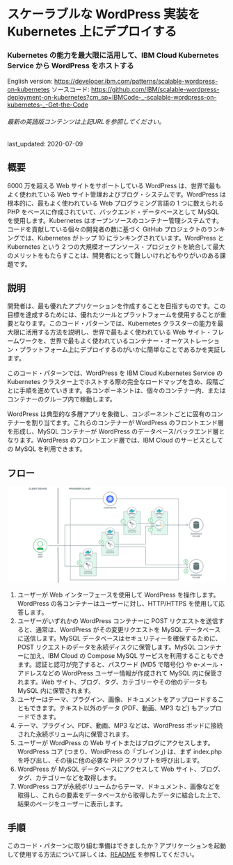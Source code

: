 # スケーラブルな WordPress 実装を Kubernetes 上にデプロイする

### Kubernetes の能力を最大限に活用して、IBM Cloud Kubernetes Service から WordPress をホストする

English version: https://developer.ibm.com/patterns/scalable-wordpress-on-kubernetes
  ソースコード: https://github.com/IBM/scalable-wordpress-deployment-on-kubernetes?cm_sp=IBMCode-_-scalable-wordpress-on-kubernetes-_-Get-the-Code

###### 最新の英語版コンテンツは上記URLを参照してください。
last_updated: 2020-07-09

 
## 概要

6000 万を超える Web サイトをサポートしている WordPress は、世界で最もよく使われている Web サイト管理およびブログ・システムです。WordPress は根本的に、最もよく使われている Web プログラミング言語の 1 つに数えられる PHP をベースに作成されていて、バックエンド・データベースとして MySQL を使用します。Kubernetes はオープンソースのコンテナー管理システムです。コードを貢献している個々の開発者の数に基づく GitHub プロジェクトのランキングでは、Kubernetes がトップ 10 にランキングされています。WordPress と Kubernetes という 2 つの大規模オープンソース・プロジェクトを統合して最大のメリットをもたらすことは、開発者にとって難しいけれどもやりがいのある課題です。

## 説明

開発者は、最も優れたアプリケーションを作成することを目指すものです。この目標を達成するためには、優れたツールとプラットフォームを使用することが重要となります。このコード・パターンでは、Kubernetes クラスターの能力を最大限に活用する方法を説明し、世界で最もよく使われている Web サイト・フレームワークを、世界で最もよく使われているコンテナー・オーケストレーション・プラットフォーム上にデプロイするのがいかに簡単なことであるかを実証します。

このコード・パターンでは、WordPress を IBM Cloud Kubernetes Service の Kubernetes クラスター上でホストする際の完全なロードマップを含め、段階ごとに手順を進めていきます。各コンポーネントは、個々のコンテナー内、またはコンテナーのグループ内で稼動します。

WordPress は典型的な多層アプリを象徴し、コンポーネントごとに固有のコンテナーを割り当てます。これらのコンテナーが WordPress のフロントエンド層を形成し、MySQL コンテナーが WordPress のデータベース/バックエンド層となります。WordPress のフロントエンド層では、IBM Cloud のサービスとしての MySQL を利用できます。

## フロー

![Wordpress と Kubernetes の統合例](./images/arch-wordpress-kube.jpg)

1. ユーザーが Web インターフェースを使用して WordPress を操作します。WordPress の各コンテナーはユーザーに対し、HTTP/HTTPS を使用して応答します。
2. ユーザーがいずれかの WordPress コンテナーに POST リクエストを送信すると、通常は、WordPress がその変更リクエストを MySQL データベースに送信します。MySQL データベースはセキュリティーを確保するために、POST リクエストのデータを永続ディスクに保管します。MySQL コンテナーに加え、IBM Cloud の Compose MySQL サービスを利用することもできます。認証と認可が完了すると、パスワード (MD5 で暗号化) や e-メール・アドレスなどの WordPress ユーザー情報が作成されて MySQL 内に保管されます。Web サイト、ブログ、タグ、カテゴリーやその他のデータも MySQL 内に保管されます。
3. ユーザーはテーマ、プラグイン、画像、ドキュメントをアップロードすることもできます。テキスト以外のデータ (PDF、動画、MP3 など) もアップロードできます。
4. テーマ、プラグイン、PDF、動画、MP3 などは、WordPress ポッドに接続された永続ボリューム内に保管されます。
5. ユーザーが WordPress の Web サイトまたはブログにアクセスします。WordPress コア (つまり、WordPress の「ブレイン」) は、まず index.php を呼び出し、その後に他の必要な PHP スクリプトを呼び出します。
6. WordPress が MySQL データベースにアクセスして Web サイト、ブログ、タグ、カテゴリーなどを取得します。
7. WordPress コアが永続ボリュームからテーマ、ドキュメント、画像などを取得し、これらの要素をデータベースから取得したデータに結合した上で、結果のページをユーザーに表示します。

## 手順

このコード・パターンに取り組む準備はできましたか？アプリケーションを起動して使用する方法について詳しくは、[README](https://github.com/IBM/Scalable-WordPress-deployment-on-Kubernetes/blob/master/README.md) を参照してください。
